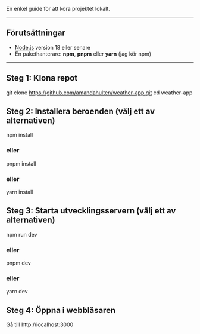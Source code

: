 En enkel guide för att köra projektet lokalt.

---

## Förutsättningar
- [Node.js](https://nodejs.org/) version 18 eller senare  
- En pakethanterare: **npm**, **pnpm** eller **yarn** (jag kör npm)

---

## Steg 1: Klona repot
git clone https://github.com/amandahulten/weather-app.git
cd weather-app

## Steg 2: Installera beroenden (välj ett av alternativen)
npm install
### eller
pnpm install
### eller
yarn install

## Steg 3: Starta utvecklingsservern (välj ett av alternativen)
npm run dev
### eller
pnpm dev
### eller
yarn dev

## Steg 4: Öppna i webbläsaren
Gå till http://localhost:3000

